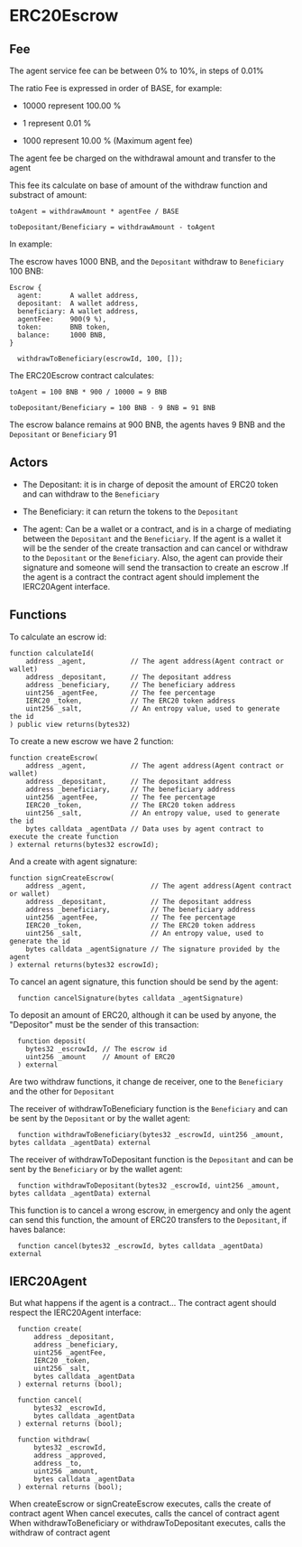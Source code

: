 # ERC20Escrow

  ## Fee

  The agent service fee can be between 0% to 10%, in steps of 0.01%

  The ratio Fee is expressed in order of BASE, for example:

  - 10000 represent 100.00 %
  
  - 1 represent 0.01 %
  
  - 1000 represent 10.00 % (Maximum agent fee)

  The agent fee be charged on the withdrawal amount and transfer to the agent

  This fee its calculate on base of amount of the withdraw function and substract of amount:

  `toAgent = withdrawAmount * agentFee / BASE`
  
  `toDepositant/Beneficiary = withdrawAmount - toAgent`

  In example:

  The escrow haves 1000 BNB, and the `Depositant` withdraw to `Beneficiary` 100 BNB:

  ```
  Escrow {
    agent:       A wallet address,
    depositant:  A wallet address,
    beneficiary: A wallet address,
    agentFee:    900(9 %),
    token:       BNB token,
    balance:     1000 BNB,
  }
  ```

  ```solidity
    withdrawToBeneficiary(escrowId, 100, []);
  ```

  The ERC20Escrow contract calculates:

  `toAgent = 100 BNB * 900 / 10000 = 9 BNB`
  
  `toDepositant/Beneficiary = 100 BNB - 9 BNB = 91 BNB`

  The escrow balance remains at 900 BNB, the agents haves 9 BNB and the `Depositant` or `Beneficiary` 91

  ## Actors

  - The Depositant: it is in charge of deposit the amount of ERC20 token and can withdraw to the `Beneficiary`

  - The Beneficiary: it can return the tokens to the `Depositant`

  - The agent: Can be a wallet or a contract, and is in a charge of mediating between the `Depositant` and the `Beneficiary`. If the agent is a wallet it will be the sender of the create transaction and can cancel or withdraw to the `Depositant` or the `Beneficiary`. Also, the agent can provide their signature and someone will send the transaction to create an escrow .If the agent is a contract the contract agent should implement the IERC20Agent interface.

  ## Functions

  To calculate an escrow id:

  ```solidity
  function calculateId(
      address _agent,           // The agent address(Agent contract or wallet)
      address _depositant,      // The depositant address
      address _beneficiary,     // The beneficiary address
      uint256 _agentFee,        // The fee percentage
      IERC20 _token,            // The ERC20 token address
      uint256 _salt,            // An entropy value, used to generate the id
  ) public view returns(bytes32)
  ```

  To create a new escrow we have 2 function:

  ```solidity
  function createEscrow(
      address _agent,           // The agent address(Agent contract or wallet)
      address _depositant,      // The depositant address
      address _beneficiary,     // The beneficiary address
      uint256 _agentFee,        // The fee percentage
      IERC20 _token,            // The ERC20 token address
      uint256 _salt,            // An entropy value, used to generate the id
      bytes calldata _agentData // Data uses by agent contract to execute the create function
  ) external returns(bytes32 escrowId);
  ```

  And a create with agent signature:

  ```solidity
  function signCreateEscrow(
      address _agent,                // The agent address(Agent contract or wallet)
      address _depositant,           // The depositant address
      address _beneficiary,          // The beneficiary address
      uint256 _agentFee,             // The fee percentage
      IERC20 _token,                 // The ERC20 token address
      uint256 _salt,                 // An entropy value, used to generate the id
      bytes calldata _agentSignature // The signature provided by the agent
  ) external returns(bytes32 escrowId);
  ```

  To cancel an agent signature, this function should be send by the agent:

  ```solidity
    function cancelSignature(bytes calldata _agentSignature)
  ```

  To deposit an amount of ERC20, although it can be used by anyone, the "Depositor" must be the sender of this transaction:

  ```solidity
    function deposit(
      bytes32 _escrowId, // The escrow id
      uint256 _amount    // Amount of ERC20
    ) external
  ```

  Are two withdraw functions, it change de receiver, one to the `Beneficiary` and the other for `Depositant`

  The receiver of withdrawToBeneficiary function is the `Beneficiary` and can be sent by the `Depositant` or by the wallet agent:

  ```solidity
    function withdrawToBeneficiary(bytes32 _escrowId, uint256 _amount, bytes calldata _agentData) external
  ```

  The receiver of withdrawToDepositant function is the `Depositant` and can be sent by the `Beneficiary` or by the wallet agent:

  ```solidity
    function withdrawToDepositant(bytes32 _escrowId, uint256 _amount, bytes calldata _agentData) external
  ```

  This function is to cancel a wrong escrow, in emergency and only the agent can send this function, the amount of ERC20 transfers to the `Depositant`, if haves balance:

  ```solidity
    function cancel(bytes32 _escrowId, bytes calldata _agentData) external
  ```

  ## IERC20Agent

  But what happens if the agent is a contract...
  The contract agent should respect the IERC20Agent interface:

  ```solidity
    function create(
        address _depositant,
        address _beneficiary,
        uint256 _agentFee,
        IERC20 _token,
        uint256 _salt,
        bytes calldata _agentData
    ) external returns (bool);

    function cancel(
        bytes32 _escrowId,
        bytes calldata _agentData
    ) external returns (bool);

    function withdraw(
        bytes32 _escrowId,
        address _approved,
        address _to,
        uint256 _amount,
        bytes calldata _agentData
    ) external returns (bool);
  ```

  When createEscrow or signCreateEscrow executes, calls the create of contract agent
  When cancel executes, calls the cancel of contract agent
  When withdrawToBeneficiary or withdrawToDepositant executes, calls the withdraw of contract agent
